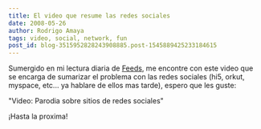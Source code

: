 ```yaml
---
title: El video que resume las redes sociales
date: 2008-05-26
author: Rodrigo Amaya
tags: video, social, network, fun
post_id: blog-3515952828243908885.post-1545889425233184615
---
```


Sumergido en mi lectura diaria de [Feeds](http://srbyte.blogspot.com/2008/03/que-es-el-rss-feed-rssatomxmlsyndicatio.html), me encontre con este video que se encarga de sumarizar el problema con las redes sociales (hi5, orkut, myspace, etc... ya hablare de ellos mas tarde), espero que les guste:

"Video: Parodia sobre sitios de redes
sociales"

¡Hasta la proxima!